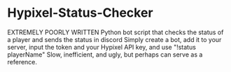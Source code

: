 # Hypixel-Status-Checker
EXTREMELY POORLY WRITTEN Python bot script that checks the status of a player and sends the status in discord
Simply create a bot, add it to your server, input the token and your Hypixel API key, and use "!status playerName"
Slow, inefficient, and ugly, but perhaps can serve as a reference.
